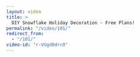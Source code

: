 ```yaml
---
layout: video
title: >
  DIY Snowflake Holiday Decoration - Free Plans!
permalink: "/video/101/"
redirect_from:
  - "/101/"
video-id: "r-VGgdBdrc0"
---
```


